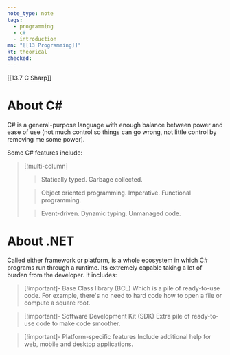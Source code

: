 ```yaml
---
note_type: note
tags:
  - programming
  - c#
  - introduction
mn: "[[13 Programming]]"
kt: theorical
checked: 
---
```

[[13.7 C Sharp]]

# About C#
C# is a general-purpose language with enough balance between power and ease of use (not much control so things can go wrong, not little control by removing me some power). 

Some C# features include:

>[!multi-column]
>
>>Statically typed.
>Garbage collected.
>
>>Object oriented programming.
>Imperative.
>Functional programming.
>
>>Event-driven.
>Dynamic typing.
>Unmanaged code.

# About .NET
Called either framework or platform, is a whole ecosystem in which C# programs run through a runtime. Its extremely capable taking a lot of burden from the developer. It includes:

>[!important]- Base Class library (BCL)
>Which is a pile of ready-to-use code. For example, there's no need to hard code how to open a file or compute a square root.

>[!important]- Software Development Kit (SDK)
>Extra pile of ready-to-use code to make code smoother.

>[!important]- Platform-specific features
>Include additional help for web, mobile and desktop applications.




